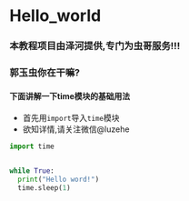 # Hello_world
### 本教程项目由泽河提供,专门为虫哥服务!!!
### 郭玉虫你在干嘛?


#### 下面讲解一下time模块的基础用法
- 首先用```import```导入```time```模块
- 欲知详情,请关注微信@luzehe

```python
import time


while True:
  print("Hello word!")
  time.sleep(1)
```
